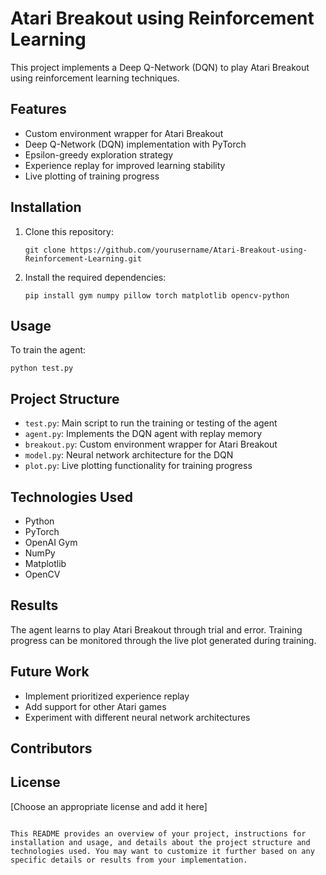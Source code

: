 # Atari Breakout using Reinforcement Learning

This project implements a Deep Q-Network (DQN) to play Atari Breakout using reinforcement learning techniques.

## Features

- Custom environment wrapper for Atari Breakout
- Deep Q-Network (DQN) implementation with PyTorch
- Epsilon-greedy exploration strategy
- Experience replay for improved learning stability
- Live plotting of training progress

## Installation

1. Clone this repository:
   ```
   git clone https://github.com/yourusername/Atari-Breakout-using-Reinforcement-Learning.git
   ```
2. Install the required dependencies:
   ```
   pip install gym numpy pillow torch matplotlib opencv-python
   ```

## Usage

To train the agent:
```
python test.py
```

## Project Structure

- `test.py`: Main script to run the training or testing of the agent
- `agent.py`: Implements the DQN agent with replay memory
- `breakout.py`: Custom environment wrapper for Atari Breakout
- `model.py`: Neural network architecture for the DQN
- `plot.py`: Live plotting functionality for training progress

## Technologies Used

- Python
- PyTorch
- OpenAI Gym
- NumPy
- Matplotlib
- OpenCV

## Results

The agent learns to play Atari Breakout through trial and error. Training progress can be monitored through the live plot generated during training.

## Future Work

- Implement prioritized experience replay
- Add support for other Atari games
- Experiment with different neural network architectures

## Contributors


## License

[Choose an appropriate license and add it here]
```

This README provides an overview of your project, instructions for installation and usage, and details about the project structure and technologies used. You may want to customize it further based on any specific details or results from your implementation.
